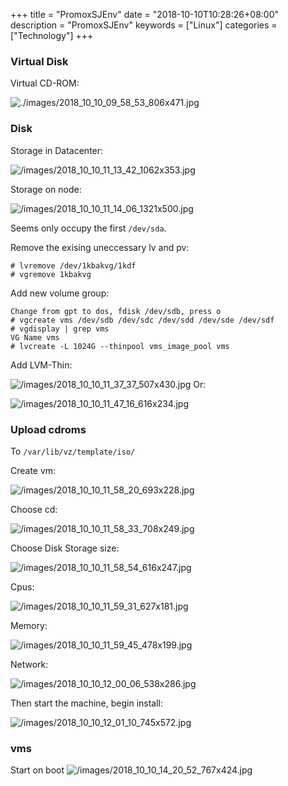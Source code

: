+++
title = "PromoxSJEnv"
date = "2018-10-10T10:28:26+08:00"
description = "PromoxSJEnv"
keywords = ["Linux"]
categories = ["Technology"]
+++
### Virtual Disk
Virtual CD-ROM:    

![./images/2018_10_10_09_58_53_806x471.jpg](./images/2018_10_10_09_58_53_806x471.jpg)    

### Disk
Storage in Datacenter:    

![/images/2018_10_10_11_13_42_1062x353.jpg](/images/2018_10_10_11_13_42_1062x353.jpg)

Storage on node:    

![/images/2018_10_10_11_14_06_1321x500.jpg](/images/2018_10_10_11_14_06_1321x500.jpg)

Seems only occupy the first `/dev/sda`.    

Remove the exising uneccessary lv and pv:    

```
# lvremove /dev/1kbakvg/1kdf
# vgremove 1kbakvg
```

Add new volume group:     

```
Change from gpt to dos, fdisk /dev/sdb, press o
# vgcreate vms /dev/sdb /dev/sdc /dev/sdd /dev/sde /dev/sdf
# vgdisplay | grep vms
VG Name vms
# lvcreate -L 1024G --thinpool vms_image_pool vms
```

Add LVM-Thin:    

![/images/2018_10_10_11_37_37_507x430.jpg](/images/2018_10_10_11_37_37_507x430.jpg)
Or:   

![/images/2018_10_10_11_47_16_616x234.jpg](/images/2018_10_10_11_47_16_616x234.jpg)

### Upload cdroms
To `/var/lib/vz/template/iso/`    

Create vm:    

![/images/2018_10_10_11_58_20_693x228.jpg](/images/2018_10_10_11_58_20_693x228.jpg)

Choose cd:    

![/images/2018_10_10_11_58_33_708x249.jpg](/images/2018_10_10_11_58_33_708x249.jpg)

Choose Disk Storage size:    

![/images/2018_10_10_11_58_54_616x247.jpg](/images/2018_10_10_11_58_54_616x247.jpg)

Cpus:    

![/images/2018_10_10_11_59_31_627x181.jpg](/images/2018_10_10_11_59_31_627x181.jpg)

Memory:    

![/images/2018_10_10_11_59_45_478x199.jpg](/images/2018_10_10_11_59_45_478x199.jpg)

Network:    

![/images/2018_10_10_12_00_06_538x286.jpg](/images/2018_10_10_12_00_06_538x286.jpg)

Then start the machine, begin install:    

![/images/2018_10_10_12_01_10_745x572.jpg](/images/2018_10_10_12_01_10_745x572.jpg)

### vms
Start on boot
![/images/2018_10_10_14_20_52_767x424.jpg](/images/2018_10_10_14_20_52_767x424.jpg)

